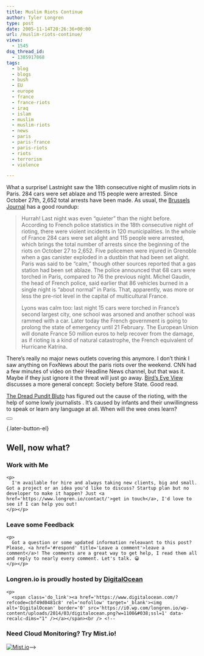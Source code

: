 ```yaml
---
title: Muslim Riots Continue
author: Tyler Longren
type: post
date: 2005-11-14T20:26:36+00:00
url: /muslim-riots-continue/
views:
  - 1545
dsq_thread_id:
  - 1385917868
tags:
  - blog
  - blogs
  - bush
  - EU
  - europe
  - france
  - france-riots
  - iraq
  - islam
  - muslim
  - muslim-riots
  - news
  - paris
  - paris-france
  - paris-riots
  - riots
  - terrorism
  - violence

---
```

What a surprise! Lastnight saw the 18th consecutive night of muslim riots in Paris. 284 cars were set ablaze and 115 people were arrested. Since October 27th, 2,652 total arrests have been made. As usual, the [Brussels Journal][1] has a good roundup:

> Hurrah! Last night was even “quieter” than the night before. According to French police statistics in the 18th consecutive night of rioting, there were violent incidents in 120 municipalities. In the whole of France 284 cars were set alight and 115 people were arrested, which brings the total number of arrests since the beginning of the riots on October 27 to 2,652. Five policemen were injured in Grenoble when a gas canister exploded in a dustbin that had been set alight. Paris was said to be “calm,” though other sources reported that a gas station had been set ablaze. The police announced that 68 cars were torched in Paris, compared to 76 the previous night. Michel Gaudin, the head of French police, said earlier that 86 vehicles burned in a single night is “about normal” in Paris. That, apparently, was more or less the pre-riot level in the capital of multicultural France.
> 
> Lyons was calm too: last night 15 cars were torched in France’s second largest city, one school was arsoned and another school was rammed with a car. Later today the French government is going to prolong the state of emergency until 21 February. The European Union will donate France 50 million euros to help recover from the damage, as if rioting is a kind of natural catastrophe, the French equivalent of Hurricane Katrina.

<!--adsense-->

  
There&#8217;s really no major news outlets covering this anymore. I don&#8217;t think I saw anything on FoxNews about the paris riots over the weekend. CNN had a few minutes of video on their Headline News channel, but that was it. Maybe if they just ignore it the threat will just go away. [Bird&#8217;s Eye View][2] discusses a more general concept: Society before State. Good read.

[The Dread Pundit Bluto][3] has figured out the cause of the rioting, with the help of some lowly journalists . It&#8217;s caused by infants and their unwillingness to speak or learn any language at all. When will the wee ones learn? 

<div class="wpulike wpulike-default " >
  <div class="wp_ulike_general_class wp_ulike_is_not_liked">
    <button type="button"
					aria-label="Like Button"
					data-ulike-id="2089"
					data-ulike-nonce="fa1badfc2f"
					data-ulike-type="likeThis"
					data-ulike-template="wpulike-default"
					data-ulike-display-likers="0"
					data-ulike-disable-pophover="0"
					class="wp_ulike_btn wp_ulike_put_image wp_likethis_2089"></button><span class="count-box"></span>
  </div>
</div>

[][4]{.later-button-el}

<div class='what-next'>
  <h2>
    Well, now what?
  </h2>
  
  <div class='hire'>
    <h3>
      Work with Me
    </h3>
    
    <p>
      I'm available for hire and always taking new clients, big and small. Got a project or an idea you'd like to discuss? Startup plan but no developer to make it happen? Just <a href='https://www.longren.io/contact/'>get in touch</a>, I'd love to see if I can help you out!
    </p></p>
  </div>
  
  <div class='hire'>
    <h3>
      Leave some Feedback
    </h3>
    
    <p>
      Got a question or some updated information releavant to this post? Please, <a href='#respond' title='Leave a comment'>leave a comment</a>! The comments are a great way to get help, I read them all and reply to nearly every comment. Let's talk. 😀
    </p></p>
  </div>
  
  <div class='now-what-bottom-ad'>
    <h3>
      Longren.io is proudly hosted by <a href='https://www.digitalocean.com/?refcode=cbf49d0481c8'>DigitalOcean</a>
    </h3>
    
    <p>
      <span class='do_link'><a href='https://www.digitalocean.com/?refcode=cbf49d0481c8' rel='nofollow' target='_blank'><img alt='DigitalOcean' border='0' src='https://i0.wp.com/longren.io/wp-content/uploads/2014/03/digitalocean.png?w=1100&#038;ssl=1' data-recalc-dims="1" /></a></span><br /> <!--

<h3>Need Cloud Monitoring? Try Mist.io!</h3>

<span class='do_link'><a href='http://mist.io/?ref=tyler' rel='nofollow' target='_blank'><img alt='Mist.io' border='0' src='https://i0.wp.com/longren.io/wp-content/uploads/2014/04/mistio.jpg?w=1100&#038;ssl=1' data-recalc-dims="1"></a></span>--></div> </div>

 [1]: http://www.brusselsjournal.com/node/473
 [2]: http://www.thebirdseyeview.net/2005/11/society_before_.html
 [3]: http://dreadpundit.blogspot.com/2005/11/ap-writer-wild-infants-roam-paris.html
 [4]: #